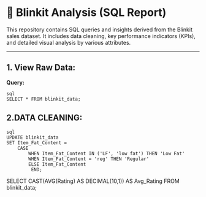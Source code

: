 # 🛒 Blinkit Analysis (SQL Report)

This repository contains SQL queries and insights derived from the Blinkit sales dataset. It includes data cleaning, key performance indicators (KPIs), and detailed visual analysis by various attributes.

---

## 1. View Raw Data:

**Query:**

```
sql
SELECT * FROM blinkit_data;
```

## 2.DATA CLEANING:

```
sql
UPDATE blinkit_data
SET Item_Fat_Content = 
    CASE 
        WHEN Item_Fat_Content IN ('LF', 'low fat') THEN 'Low Fat'
        WHEN Item_Fat_Content = 'reg' THEN 'Regular'
        ELSE Item_Fat_Content
         END;

```




SELECT CAST(AVG(Rating) AS DECIMAL(10,1)) AS Avg_Rating
FROM blinkit_data;


